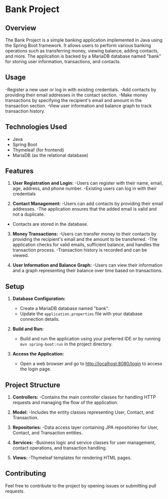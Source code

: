 # Bank Project

## Overview

The Bank Project is a simple banking application implemented in Java using the Spring Boot framework. It allows users to perform various banking operations such as transferring money, viewing balance, adding contacts, and more. The application is backed by a MariaDB database named "bank" for storing user information, transactions, and contacts.

## Usage
  
-Register a new user or log in with existing credentials.
-Add contacts by providing their email addresses in the contact section.
-Make money transactions by specifying the recipient's email and amount in the transaction section.
-View user information and balance graph to track transaction history.


## Technologies Used

- Java
- Spring Boot
- Thymeleaf (for frontend)
- MariaDB (as the relational database)

## Features

1. **User Registration and Login:** 
  -Users can register with their name, email, age, address, and phone number. 
  -Existing users can log in with their credentials

2. **Contact Management:** 
  -Users can add contacts by providing their email addresses. 
  -The application ensures that the added email is valid and not a duplicate.
  - Contacts are stored in the database.

3. **Money Transactions:** 
  -Users can transfer money to their contacts by providing the recipient's email and the amount to be transferred. 
  -The application checks for valid emails, sufficient balance, and handles the transaction process.
  -Transaction history is recorded and can be viewed.

4. **User Information and Balance Graph:** 
  -Users can view their information and a graph representing their balance over time based on transactions.


## Setup

1. **Database Configuration:**
   - Create a MariaDB database named "bank".
   - Update the `application.properties` file with your database connection details.

2. **Build and Run:**
   - Build and run the application using your preferred IDE or by running `mvn spring-boot:run` in the project directory.

3. **Access the Application:**
   - Open a web browser and go to [http://localhost:8080/login](http://localhost:8080/login) to access the login page.

## Project Structure

1. **Controllers:**
  -Contains the main controller classes for handling HTTP requests and managing the flow of the application.

2. **Model:** 
  -Includes the entity classes representing User, Contact, and Transaction.

3. **Repositories:** 
  -Data access layer containing JPA repositories for User, Contact, and Transaction entities.

4. **Services:** 
  -Business logic and service classes for user management, contact operations, and transaction handling.

5. **Views:** 
  -Thymeleaf templates for rendering HTML pages.

## Contributing

Feel free to contribute to the project by opening issues or submitting pull requests.
